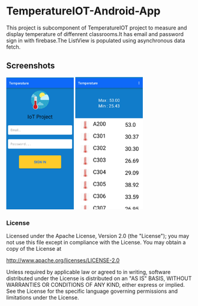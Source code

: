 # TemperatureIOT-Android-App
This project is subcomponent of TemperatureIOT project to measure and display temperature of diffenrent classrooms.It has email and password sign in with firebase.The ListView is populated using asynchronous data fetch.


## Screenshots
<p float="left">
  <img src="https://github.com/AvidTriumph/TemperatureIOT-Android-App/blob/master/images/SignIn.jpg" width="180" />
  <img src="https://github.com/AvidTriumph/TemperatureIOT-Android-App/blob/master/images/ListView.png" width="180" /> 
</p>


### License
Licensed under the Apache License, Version 2.0 (the "License"); you may not use this file except in compliance with the License. You may obtain a copy of the License at

http://www.apache.org/licenses/LICENSE-2.0

Unless required by applicable law or agreed to in writing, software distributed under the License is distributed on an "AS IS" BASIS, WITHOUT WARRANTIES OR CONDITIONS OF ANY KIND, either express or implied. See the License for the specific language governing permissions and limitations under the License.
